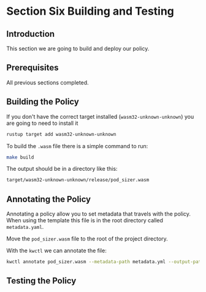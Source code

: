 # Section Six Building and Testing

## Introduction

This section we are going to build and deploy our policy.

## Prerequisites

All previous sections completed.

## Building the Policy

If you don't have the correct target installed (`wasm32-unknown-unknown`) you are going to need to install it

```bash
rustup target add wasm32-unknown-unknown
```

To build the `.wasm` file there is a simple command to run:

```bash
make build
```

The output should be in a directory like this:

```bash
target/wasm32-unknown-unknown/release/pod_sizer.wasm
```

## Annotating the Policy

Annotating a policy allow you to set metadata that travels with the policy. When using the template this file is in the root directory called `metadata.yaml`.

Move the `pod_sizer.wasm` file to the root of the project directory.

With the `kwctl` we can annotate the file:

```bash
kwctl annotate pod_sizer.wasm --metadata-path metadata.yml --output-path annotated-pod_sizer.wasm
```

## Testing the Policy

